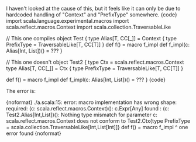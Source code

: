 I haven't looked at the cause of this, but it feels like it can only be due to hardcoded handling of "Context" and "PrefixType" somewhere.
{code}
import scala.language.experimental.macros
import scala.reflect.macros.Context
import scala.collection.TraversableLike

// This one compiles
object Test {
  type Alias[T, CC[_]] = Context { type PrefixType = TraversableLike[T, CC[T]] }
  def f() = macro f_impl
  def f_impl(c: Alias[Int, List])() = ???
}

// This one doesn't
object Test2 {
  type Ctx = scala.reflect.macros.Context
  type Alias[T, CC[_]] = Ctx { type PrefixType = TraversableLike[T, CC[T]] }

  def f() = macro f_impl
  def f_impl(c: Alias[Int, List])() = ???
}
{code}

The error is:

{noformat}
./a.scala:15: error: macro implementation has wrong shape:
 required: (c: scala.reflect.macros.Context)(): c.Expr[Any]
 found   : (c: Test2.Alias[Int,List])(): Nothing
type mismatch for parameter c: scala.reflect.macros.Context does not conform to Test2.Ctx{type PrefixType = scala.collection.TraversableLike[Int,List[Int]]}
  def f() = macro f_impl
                  ^
one error found
{noformat}

